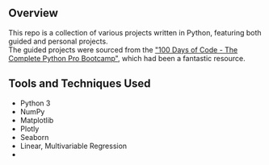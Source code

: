 ## Overview
This repo is a collection of various projects written in Python, featuring both guided and personal projects.<br/>
The guided projects were sourced from the ["100 Days of Code - The Complete Python Pro Bootcamp"](https://www.udemy.com/course/100-days-of-code/?couponCode=LETSLEARNNOWPP), which had been a fantastic resource.

## Tools and Techniques Used
* Python 3
* NumPy
* Matplotlib
* Plotly
* Seaborn
* Linear, Multivariable Regression
* 
